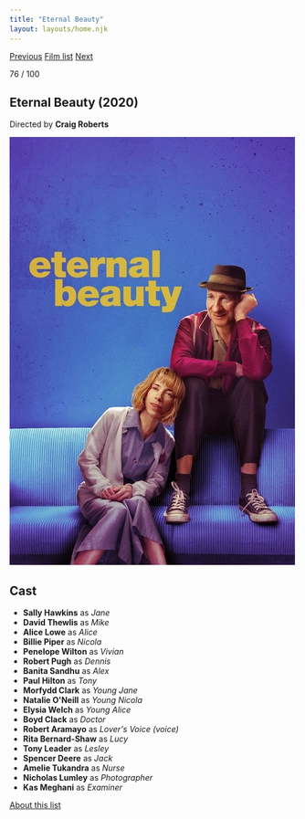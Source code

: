 ```yaml
---
title: "Eternal Beauty"
layout: layouts/home.njk
---
```


<nav class="films">
  <a class="prev" href="../schemers">Previous</a>
  <a href="../">Film list</a>
  <a class="next" href="../limbo">Next</a>
</nav>

<p>76 / 100</p>

<article class="film">
  <h1>Eternal Beauty (2020)</h1>

  <p class="director">
    Directed by <strong>Craig Roberts</strong>
  </p>

  <img src="../films/posters/eternal-beauty.jpg" alt="">

  <h2>
    Cast
  </h2>
  <ul>
    <li><strong>Sally Hawkins</strong> as <em>Jane</em></li>
<li><strong>David Thewlis</strong> as <em>Mike</em></li>
<li><strong>Alice Lowe</strong> as <em>Alice</em></li>
<li><strong>Billie Piper</strong> as <em>Nicola</em></li>
<li><strong>Penelope Wilton</strong> as <em>Vivian</em></li>
<li><strong>Robert Pugh</strong> as <em>Dennis</em></li>
<li><strong>Banita Sandhu</strong> as <em>Alex</em></li>
<li><strong>Paul Hilton</strong> as <em>Tony</em></li>
<li><strong>Morfydd Clark</strong> as <em>Young Jane</em></li>
<li><strong>Natalie O'Neill</strong> as <em>Young Nicola</em></li>
<li><strong>Elysia Welch</strong> as <em>Young Alice</em></li>
<li><strong>Boyd Clack</strong> as <em>Doctor</em></li>
<li><strong>Robert Aramayo</strong> as <em>Lover's Voice (voice)</em></li>
<li><strong>Rita Bernard-Shaw</strong> as <em>Lucy</em></li>
<li><strong>Tony Leader</strong> as <em>Lesley</em></li>
<li><strong>Spencer Deere</strong> as <em>Jack</em></li>
<li><strong>Amelie Tukandra</strong> as <em>Nurse</em></li>
<li><strong>Nicholas Lumley</strong> as <em>Photographer</em></li>
<li><strong>Kas Meghani</strong> as <em>Examiner</em></li>
  </ul>
</article>
<footer>
  <a href="../about">About this list</a>
</footer>
